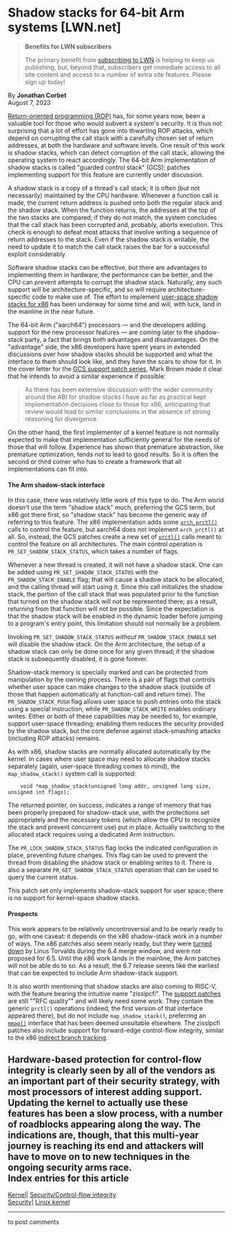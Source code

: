 # Shadow stacks for 64-bit Arm systems [LWN.net]

> **Benefits for LWN subscribers**
> 
> The primary benefit from [subscribing to LWN](/Promo/nst-nag5/subscribe) is helping to keep us publishing, but, beyond that, subscribers get immediate access to all site content and access to a number of extra site features. Please sign up today! 

By **Jonathan Corbet**  
August 7, 2023 

[Return-oriented programming (ROP)](https://en.wikipedia.org/wiki/Return-oriented_programming) has, for some years now, been a valuable tool for those who would subvert a system's security. It is thus not surprising that a lot of effort has gone into thwarting ROP attacks, which depend on corrupting the call stack with a carefully chosen set of return addresses, at both the hardware and software levels. One result of this work is shadow stacks, which can detect corruption of the call stack, allowing the operating system to react accordingly. The 64-bit Arm implementation of shadow stacks is called "guarded control stack" (GCS); patches implementing support for this feature are currently under discussion. 

A shadow stack is a copy of a thread's call stack; it is often (but not necessarily) maintained by the CPU hardware. Whenever a function call is made, the current return address is pushed onto both the regular stack and the shadow stack. When the function returns, the addresses at the top of the two stacks are compared; if they do not match, the system concludes that the call stack has been corrupted and, probably, aborts execution. This check is enough to defeat most attacks that involve writing a sequence of return addresses to the stack. Even if the shadow stack is writable, the need to update it to match the call stack raises the bar for a successful exploit considerably. 

Software shadow stacks can be effective, but there are advantages to implementing them in hardware; the performance can be better, and the CPU can prevent attempts to corrupt the shadow stack. Naturally, any such support will be architecture-specific, and so will require architecture-specific code to make use of. The effort to implement [user-space shadow stacks for x86](/Articles/926649/) has been underway for some time and will, with luck, land in the mainline in the near future. 

The 64-bit Arm ("aarch64") processors — and the developers adding support for the new processor features — are coming later to the shadow-stack party, a fact that brings both advantages and disadvantages. On the "advantage" side, the x86 developers have spent years in extended discussions over how shadow stacks should be supported and what the interface to them should look like, and they have the scars to show for it. In the cover letter for the [GCS support patch series](/ml/linux-kernel/20230716-arm64-gcs-v1-0-bf567f93bba6@kernel.org/), Mark Brown made it clear that he intends to avoid a similar experience if possible: 

> As there has been extensive discussion with the wider community around the ABI for shadow stacks I have as far as practical kept implementation decisions close to those for x86, anticipating that review would lead to similar conclusions in the absence of strong reasoning for divergence. 

On the other hand, the first implementer of a kernel feature is not normally expected to make that implementation sufficiently general for the needs of those that will follow. Experience has shown that premature abstraction, like premature optimization, tends not to lead to good results. So it is often the second or third comer who has to create a framework that all implementations can fit into. 

#### The Arm shadow-stack interface

In this case, there was relatively little work of this type to do. The Arm world doesn't use the term "shadow stack" much, preferring the GCS term, but x86 got there first, so "shadow stack" has become the generic way of referring to this feature. The x86 implementation adds some [`arch_prctl()`](https://man7.org/linux/man-pages/man2/arch_prctl.2.html) calls to control the feature, but aarch64 does not implement `arch_prctl()` at all. So, instead, the GCS patches create a new set of [`prctl()`](https://man7.org/linux/man-pages/man2/prctl.2.html) calls meant to control the feature on all architectures. The main control operation is `PR_SET_SHADOW_STACK_STATUS`, which takes a number of flags. 

Whenever a new thread is created, it will not have a shadow stack. One can be added using `PR_SET_SHADOW_STACK_STATUS` with the `PR_SHADOW_STACK_ENABLE` flag; that will cause a shadow stack to be allocated, and the calling thread will start using it. Since this call initializes the shadow stack, the portion of the call stack that was populated prior to the function that turned on the shadow stack will not be represented there; as a result, returning from that function will not be possible. Since the expectation is that the shadow stack will be enabled in the dynamic loader before jumping to a program's entry point, this limitation should not normally be a problem. 

Invoking `PR_SET_SHADOW_STACK_STATUS` _without_ `PR_SHADOW_STACK_ENABLE` set will disable the shadow stack. On the Arm architecture, the setup of a shadow stack can only be done once for any given thread; if the shadow stack is subsequently disabled, it is gone forever. 

Shadow-stack memory is specially marked and can be protected from manipulation by the owning process. There is a pair of flags that controls whether user space can make changes to the shadow stack (outside of those that happen automatically at function-call and return time). The `PR_SHADOW_STACK_PUSH` flag allows user space to push entries onto the stack using a special instruction, while `PR_SHADOW_STACK_WRITE` enables ordinary writes. Either or both of these capabilities may be needed to, for example, support user-space threading; enabling them reduces the security provided by the shadow stack, but the core defense against stack-smashing attacks (including ROP attacks) remains. 

As with x86, shadow stacks are normally allocated automatically by the kernel. In cases where user space may need to allocate shadow stacks separately (again, user-space threading comes to mind), the `map_shadow_stack()` system call is supported: 
    
    
        void *map_shadow_stack(unsigned long addr, unsigned long size, unsigned int flags);
    

The returned pointer, on success, indicates a range of memory that has been properly prepared for shadow-stack use, with the protections set appropriately and the necessary tokens (which allow the CPU to recognize the stack and prevent concurrent use) put in place. Actually switching to the allocated stack requires using a dedicated Arm instruction. 

The `PR_LOCK_SHADOW_STACK_STATUS` flag locks the indicated configuration in place, preventing future changes. This flag can be used to prevent the thread from disabling the shadow stack or enabling writes to it. There is also a separate `PR_GET_SHADOW_STACK_STATUS` operation that can be used to query the current status. 

This patch set only implements shadow-stack support for user space; there is no support for kernel-space shadow stacks. 

#### Prospects

This work appears to be relatively uncontroversial and to be nearly ready to go, with one caveat: it depends on the x86 shadow-stack work in a number of ways. The x86 patches also seem nearly ready, but they were [turned down](/ml/linux-kernel/CAHk-=wiuVXTfgapmjYQvrEDzn3naF2oYnHuky+feEJSj_G_yFQ@mail.gmail.com/) by Linus Torvalds during the 6.4 merge window, and were not proposed for 6.5. Until the x86 work lands in the mainline, the Arm patches will not be able do to so. As a result, the 6.7 release seems like the earliest that can be expected to include Arm shadow-stack support. 

It is also worth mentioning that shadow stacks are also coming to RISC-V, with the feature bearing the intuitive name "zisslpcfi". The [support patches](/ml/linux-kernel/20230213045351.3945824-1-debug@rivosinc.com/) are still ""RFC quality"" and will likely need some work. They contain the generic `prctl()` operations (indeed, the first version of that interface appeared there), but do not include `map_shadow_stack()`, preferring an [`mmap()`](https://man7.org/linux/man-pages/man2/mmap.2.html) interface that has been deemed unsuitable elsewhere. The zisslpcfi patches also include support for forward-edge control-flow integrity, similar to the x86 [indirect branch tracking](/Articles/889475/). 

Hardware-based protection for control-flow integrity is clearly seen by all of the vendors as an important part of their security strategy, with most processors of interest adding support. Updating the kernel to actually use these features has been a slow process, with a number of roadblocks appearing along the way. The indications are, though, that this multi-year journey is reaching its end and attackers will have to move on to new techniques in the ongoing security arms race.  
Index entries for this article  
---  
[Kernel](/Kernel/Index)| [Security/Control-flow integrity](/Kernel/Index#Security-Control-flow_integrity)  
[Security](/Security/Index/)| [Linux kernel](/Security/Index/#Linux_kernel)  
  


* * *

to post comments 
